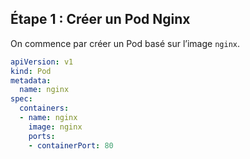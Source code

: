 ## Étape 1 : Créer un Pod Nginx

On commence par créer un Pod basé sur l’image `nginx`.

```yaml file=assets/pod.yaml
apiVersion: v1
kind: Pod
metadata:
  name: nginx
spec:
  containers:
  - name: nginx
    image: nginx
    ports:
    - containerPort: 80
